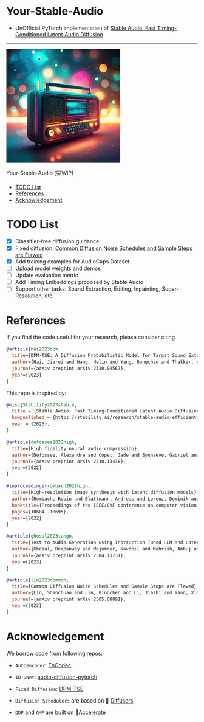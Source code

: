# Your-Stable-Audio

- UnOfficial PyTorch implementation of [Stable Audio: Fast Timing-Conditioned Latent Audio Diffusion](https://stability.ai/research/stable-audio-efficient-timing-latent-diffusion)

--------------------
<img src="img\yourstableaudio.jpg" width="300px">

Your-Stable-Audio (💻WIP)

- [TODO List](#todo-list)
- [References](#references)
- [Acknowledgement](#acknowledgement)

# TODO List

- [x] Classifier-free diffusion guidance
- [x] Fixed diffusion: [Common Diffusion Noise Schedules and Sample Steps are Flawed](https://arxiv.org/abs/2305.08891)
- [x] Add training examples for AudioCaps Dataset
- [ ] Upload model weights and demos
- [ ] Update evaluation metric
- [ ] Add Timing Embeddings proposed by Stable Audio
- [ ] Support other tasks: Sound Extraction, Editing, Inpainting, Super-Resolution, etc.

# References

If you find the code useful for your research, please consider citing

```bibtex
@article{hai2023dpm,
  title={DPM-TSE: A Diffusion Probabilistic Model for Target Sound Extraction},
  author={Hai, Jiarui and Wang, Helin and Yang, Dongchao and Thakkar, Karan and Chong, Dading and Dehak, Najim and Elhilali, Mounya},
  journal={arXiv preprint arXiv:2310.04567},
  year={2023}
}
```

This repo is inspired by:

```bibtex
@misc{Stability2023stable,
  title = {Stable Audio: Fast Timing-Conditioned Latent Audio Diffusion},
  howpublished = {https://stability.ai/research/stable-audio-efficient-timing-latent-diffusion},
  year = {2023},
}
```

```bibtex
@article{defossez2022high,
  title={High fidelity neural audio compression},
  author={Défossez, Alexandre and Copet, Jade and Synnaeve, Gabriel and Adi, Yossi},
  journal={arXiv preprint arXiv:2210.13438},
  year={2022}
}
```

```bibtex
@inproceedings{rombach2022high,
  title={High-resolution image synthesis with latent diffusion models},
  author={Rombach, Robin and Blattmann, Andreas and Lorenz, Dominik and Esser, Patrick and Ommer, Björn Ommer},
  booktitle={Proceedings of the IEEE/CVF conference on computer vision and pattern recognition},
  pages={10684--10695},
  year={2022}
}
```

```bibtex
@article{ghosal2023tango,
  title={Text-to-Audio Generation using Instruction Tuned LLM and Latent Diffusion Model},
  author={Ghosal, Deepanway and Majumder, Navonil and Mehrish, Ambuj and Poria, Soujanya},
  journal={arXiv preprint arXiv:2304.13731},
  year={2023}
}
```

```bibtex
@article{lin2023common,
  title={Common Diffusion Noise Schedules and Sample Steps are Flawed},
  author={Lin, Shanchuan and Liu, Bingchen and Li, Jiashi and Yang, Xiao},
  journal={arXiv preprint arXiv:2305.08891},
  year={2023}
}
```

# Acknowledgement

We borrow code from following repos:

- `Autoencoder`: [EnCodec](https://github.com/facebookresearch/encodec)

- `1D-UNet`: [audio-diffusion-pytorch](https://github.com/archinetai/audio-diffusion-pytorch)

- `Fixed Diffusion`: [DPM-TSE](https://github.com/haidog-yaqub/DPMTSE/tree/mainhttps://github.com/haidog-yaqub/DPMTSE/tree/main)

 - `Diffusion Schedulers` are based on 🤗 [Diffusers](https://github.com/huggingface/diffusers)

- `DDP` and `AMP` are built on 🚀[Accelerate](https://github.com/huggingface/accelerate)
